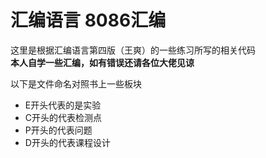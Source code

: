 <!--
 * @Author: SnowWarri0r
 * @LastModifiedBy: SnowWarri0r
 * @GithubUser: SnowWarri0r
 * @Date: 2022-03-04 15:13:10
 * @Company: ncuhome
 * @LastEditTime: 2022-03-04 15:18:35
 * @FilePath: \masm\README.md
 * @Description: 
-->
# 汇编语言 8086汇编  

这里是根据汇编语言第四版（王爽）的一些练习所写的相关代码  
**本人自学一些汇编，如有错误还请各位大佬见谅**

以下是文件命名对照书上一些板块
- E开头代表的是实验  
- C开头的代表检测点  
- P开头的代表问题  
- D开头的代表课程设计
